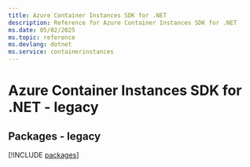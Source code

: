 ```yaml
---
title: Azure Container Instances SDK for .NET
description: Reference for Azure Container Instances SDK for .NET
ms.date: 05/02/2025
ms.topic: reference
ms.devlang: dotnet
ms.service: containerinstances
---
```

# Azure Container Instances SDK for .NET - legacy
## Packages - legacy
[!INCLUDE [packages](container-instances-index.md)]
